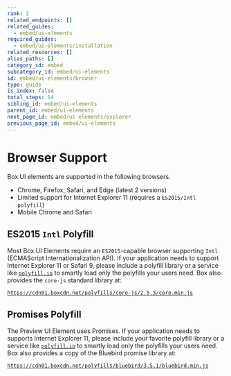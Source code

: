 ```yaml
---
rank: 2
related_endpoints: []
related_guides:
  - embed/ui-elements
required_guides:
  - embed/ui-elements/installation
related_resources: []
alias_paths: []
category_id: embed
subcategory_id: embed/ui-elements
id: embed/ui-elements/browser
type: guide
is_index: false
total_steps: 14
sibling_id: embed/ui-elements
parent_id: embed/ui-elements
next_page_id: embed/ui-elements/explorer
previous_page_id: embed/ui-elements
---
```


# Browser Support

Box UI elements are supported in the following browsers.

- Chrome, Firefox, Safari, and Edge (latest 2 versions)
- Limited support for Internet Explorer 11 (requires a `ES2015/Intl polyfill`)
- Mobile Chrome and Safari

## ES2015 `Intl` Polyfill

Most Box UI Elements require an `ES2015`-capable browser supporting `Intl`
(ECMAScript Internationalization API). If your application needs to support
Internet Explorer 11 or Safari 9, please include a polyfill library or a service
like [`polyfill.io`](https://polyfill.io) to smartly load only the polyfills
your users need. Box also provides the `core-js` standard library at:

[`https://cdn01.boxcdn.net/polyfills/core-js/2.5.3/core.min.js`][polyfill]

## Promises Polyfill

The Preview UI Element uses Promises. If your application needs to supports
Internet Explorer 11, please include your favorite polyfill library or a service
like [`polyfill.io`](https://polyfill.io) to smartly load only the polyfills
your users need. Box also provides a copy of the Bluebird promise library at:

[`https://cdn01.boxcdn.net/polyfills/bluebird/3.5.1/bluebird.min.js`][bluebird]

[polyfill]: https://cdn01.boxcdn.net/polyfills/core-js/2.5.3/core.min.js
[bluebird]: https://cdn01.boxcdn.net/polyfills/bluebird/3.5.1/bluebird.min.js
